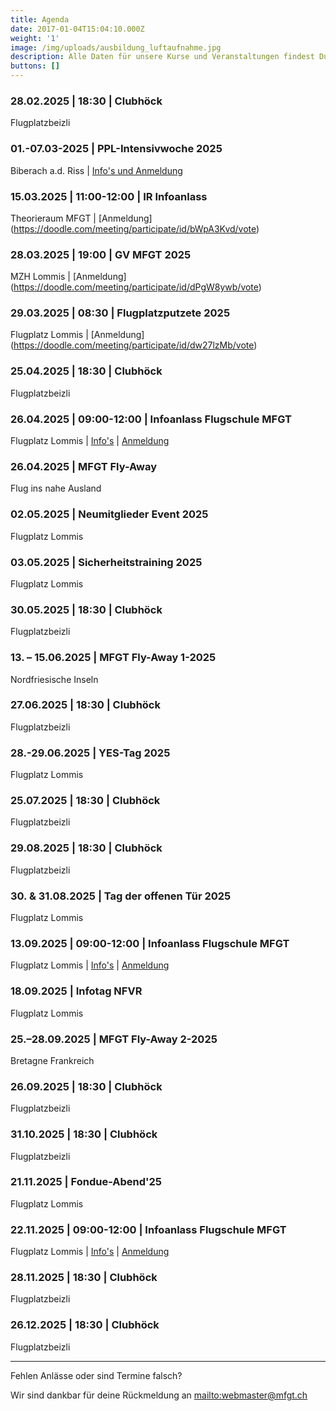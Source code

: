 ```yaml
---
title: Agenda
date: 2017-01-04T15:04:10.000Z
weight: '1'
image: /img/uploads/ausbildung_luftaufnahme.jpg
description: Alle Daten für unsere Kurse und Veranstaltungen findest Du in unserer Agenda.
buttons: []
---
```

### 28.02.2025 | 18:30 | Clubhöck

Flugplatzbeizli

### 01.-07.03-2025 | PPL-Intensivwoche 2025

Biberach a.d. Riss | [Info's und Anmeldung](https://drive.google.com/file/d/15RUYtf904fi5Yo2eP-gZBmrQ2aPkd9nL/view?usp=sharing)

### 15.03.2025 | 11:00-12:00 | IR Infoanlass

Theorieraum MFGT | [Anmeldung] (https://doodle.com/meeting/participate/id/bWpA3Kvd/vote)

### 28.03.2025 | 19:00 | GV MFGT 2025

MZH Lommis | [Anmeldung] (https://doodle.com/meeting/participate/id/dPgW8ywb/vote)

### 29.03.2025 | 08:30 | Flugplatzputzete 2025

Flugplatz Lommis | [Anmeldung] (https://doodle.com/meeting/participate/id/dw27lzMb/vote)

### 25.04.2025 | 18:30 | Clubhöck

Flugplatzbeizli

### 26.04.2025 | 09:00-12:00 | Infoanlass Flugschule MFGT

Flugplatz Lommis | [Info's](/flugschule/schritte-richtung-cockpit/infoabend/) | [Anmeldung](https://docs.google.com/forms/d/e/1FAIpQLSd3JpxXrOxj7fl_Zm0az8h-jQsAsB1TOEE2-HsOPYoi29qRUw/viewform)

### 26.04.2025 | MFGT Fly-Away

Flug ins nahe Ausland

### 02.05.2025 | Neumitglieder Event 2025

Flugplatz Lommis

### 03.05.2025 | Sicherheitstraining 2025

Flugplatz Lommis

### 30.05.2025 | 18:30 | Clubhöck

Flugplatzbeizli

### 13. – 15.06.2025 | MFGT Fly-Away 1-2025

Nordfriesische Inseln

### 27.06.2025 | 18:30 | Clubhöck

Flugplatzbeizli

### 28.-29.06.2025 | YES-Tag 2025

Flugplatz Lommis

### 25.07.2025 | 18:30 | Clubhöck

Flugplatzbeizli

### 29.08.2025 | 18:30 | Clubhöck

Flugplatzbeizli

### 30. & 31.08.2025 | Tag der offenen Tür 2025

Flugplatz Lommis

### 13.09.2025 | 09:00-12:00 | Infoanlass Flugschule MFGT

Flugplatz Lommis | [Info's](/flugschule/schritte-richtung-cockpit/infoabend/) | [Anmeldung](https://docs.google.com/forms/d/e/1FAIpQLSd3JpxXrOxj7fl_Zm0az8h-jQsAsB1TOEE2-HsOPYoi29qRUw/viewform)

### 18.09.2025 | Infotag NFVR

Flugplatz Lommis

### 25.–28.09.2025 | MFGT Fly-Away 2-2025

Bretagne Frankreich

### 26.09.2025 | 18:30 | Clubhöck

Flugplatzbeizli

### 31.10.2025 | 18:30 | Clubhöck

Flugplatzbeizli

### 21.11.2025 | Fondue-Abend'25

Flugplatz Lommis

### 22.11.2025 | 09:00-12:00 | Infoanlass Flugschule MFGT

Flugplatz Lommis | [Info's](/flugschule/schritte-richtung-cockpit/infoabend/) | [Anmeldung](https://docs.google.com/forms/d/e/1FAIpQLSd3JpxXrOxj7fl_Zm0az8h-jQsAsB1TOEE2-HsOPYoi29qRUw/viewform)

### 28.11.2025 | 18:30 | Clubhöck

Flugplatzbeizli

### 26.12.2025 | 18:30 | Clubhöck

Flugplatzbeizli

<hr>

Fehlen Anlässe oder sind Termine falsch?

Wir sind dankbar für deine Rückmeldung an <mailto:webmaster@mfgt.ch>

<!-- <font color="red">Ausgebucht!</font> -->
